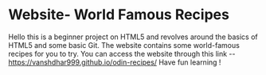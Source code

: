 # Website- World Famous Recipes
Hello this is a beginner project on HTML5 and revolves around the basics of HTML5 and some basic Git.
The website contains some world-famous recipes for you to try. 
You can access the website through this link -- https://vanshdhar999.github.io/odin-recipes/
Have fun learning !
